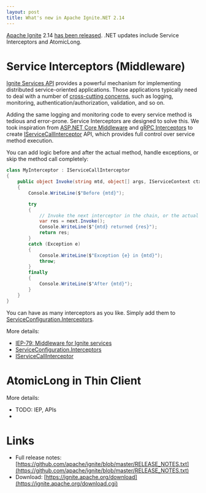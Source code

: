 ```yaml
---
layout: post
title: What's new in Apache Ignite.NET 2.14
---
```


[Apache Ignite](https://ignite.apache.org/) 2.14 [has been released](https://lists.apache.org/thread/s4l32s59no8lx689y921o47xdtg8g3n3).
.NET updates include Service Interceptors and AtomicLong.

# Service Interceptors (Middleware)

[Ignite Services API](https://ignite.apache.org/features/service-apis.html) provides a powerful mechanism for implementing distributed service-oriented applications.
Those applications typically need to deal with a number of [cross-cutting concerns](https://en.wikipedia.org/wiki/Cross-cutting_concern), such as logging, monitoring, authentication/authorization, validation, and so on.

Adding the same logging and monitoring code to every service method is tedious and error-prone. Service Interceptors are designed to solve this.
We took inspiration from [ASP.NET Core Middleware](https://learn.microsoft.com/en-us/aspnet/core/fundamentals/middleware/?view=aspnetcore-6.0) and [gRPC Interceptors](https://grpc.io/blog/grpc-web-interceptor/)
to create [IServiceCallInterceptor](https://ignite.apache.org/releases/latest/dotnetdoc/api/Apache.Ignite.Core.Services.IServiceCallInterceptor.html) API, 
which provides full control over service method execution.

You can add logic before and after the actual method, handle exceptions, or skip the method call completely:

```csharp
class MyInterceptor : IServiceCallInterceptor
{
    public object Invoke(string mtd, object[] args, IServiceContext ctx, Func<object> next)
    {
        Console.WriteLine($"Before {mtd}");

        try
        {
            // Invoke the next interceptor in the chain, or the actual method.
            var res = next.Invoke();
            Console.WriteLine($"{mtd} returned {res}");
            return res;
        }
        catch (Exception e)
        {
            Console.WriteLine($"Exception {e} in {mtd}");
            throw;
        }
        finally
        {
            Console.WriteLine($"After {mtd}");
        }
    }
}
```

You can have as many interceptors as you like. Simply add them to [ServiceConfiguration.Interceptors](https://ignite.apache.org/releases/latest/dotnetdoc/api/Apache.Ignite.Core.Services.ServiceConfiguration.html#Apache_Ignite_Core_Services_ServiceConfiguration_Interceptors). 

More details:

* [IEP-79: Middleware for Ignite services](https://cwiki.apache.org/confluence/pages/viewpage.action?pageId=191334119)
* [ServiceConfiguration.Interceptors](https://ignite.apache.org/releases/latest/dotnetdoc/api/Apache.Ignite.Core.Services.ServiceConfiguration.html#Apache_Ignite_Core_Services_ServiceConfiguration_Interceptors)
* [IServiceCallInterceptor](https://ignite.apache.org/releases/latest/dotnetdoc/api/Apache.Ignite.Core.Services.IServiceCallInterceptor.html)

# AtomicLong in Thin Client 

More details:

* TODO: IEP, APIs
* 


# Links

* Full release notes: [https://github.com/apache/ignite/blob/master/RELEASE_NOTES.txt](https://github.com/apache/ignite/blob/master/RELEASE_NOTES.txt)
* Download: [https://ignite.apache.org/download](https://ignite.apache.org/download.cgi)
